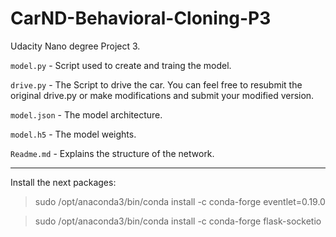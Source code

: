 # CarND-Behavioral-Cloning-P3
Udacity Nano degree Project 3.

`model.py` - Script used to create and traing the model.

`drive.py` - The Script to drive the car. You can feel free to resubmit the original drive.py or make modifications and submit your modified version.

`model.json` - The model architecture.

`model.h5` - The model weights.

`Readme.md` - Explains the structure of the network.

- - -


Install the next packages:
> sudo /opt/anaconda3/bin/conda install -c conda-forge eventlet=0.19.0

> sudo /opt/anaconda3/bin/conda install -c conda-forge flask-socketio
